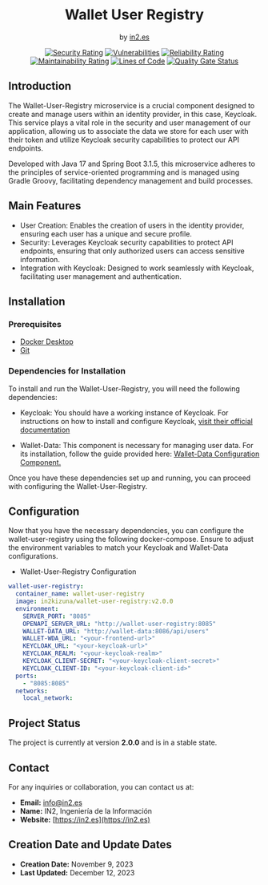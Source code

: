<div style="text-align: center;">

<h1>Wallet User Registry</h1>
<span>by </span><a href="https://in2.es">in2.es</a>
<p><p>

[![Security Rating](https://sonarcloud.io/api/project_badges/measure?project=in2workspace_wallet-user-registry&metric=security_rating)](https://sonarcloud.io/dashboard?id=in2workspace_wallet-user-registry)
[![Vulnerabilities](https://sonarcloud.io/api/project_badges/measure?project=in2workspace_wallet-user-registry&metric=vulnerabilities)](https://sonarcloud.io/dashboard?id=in2workspace_wallet-user-registry)
[![Reliability Rating](https://sonarcloud.io/api/project_badges/measure?project=in2workspace_wallet-user-registry&metric=reliability_rating)](https://sonarcloud.io/dashboard?id=in2workspace_wallet-user-registry)
[![Maintainability Rating](https://sonarcloud.io/api/project_badges/measure?project=in2workspace_wallet-user-registry&metric=sqale_rating)](https://sonarcloud.io/dashboard?id=in2workspace_wallet-user-registry)
[![Lines of Code](https://sonarcloud.io/api/project_badges/measure?project=in2workspace_wallet-user-registry&metric=ncloc)](https://sonarcloud.io/dashboard?id=in2workspace_wallet-user-registry)
[![Quality Gate Status](https://sonarcloud.io/api/project_badges/measure?project=in2workspace_wallet-user-registry&metric=alert_status)](https://sonarcloud.io/dashboard?id=in2workspace_wallet-user-registry)

</div>

## Introduction
The Wallet-User-Registry microservice is a crucial component designed to create and manage users within an identity provider, in this case, Keycloak. This service plays a vital role in the security and user management of our application, allowing us to associate the data we store for each user with their token and utilize Keycloak security capabilities to protect our API endpoints.

Developed with Java 17 and Spring Boot 3.1.5, this microservice adheres to the principles of service-oriented programming and is managed using Gradle Groovy, facilitating dependency management and build processes.

## Main Features
* User Creation: Enables the creation of users in the identity provider, ensuring each user has a unique and secure profile.
* Security: Leverages Keycloak security capabilities to protect API endpoints, ensuring that only authorized users can access sensitive information.
* Integration with Keycloak: Designed to work seamlessly with Keycloak, facilitating user management and authentication.

## Installation
### Prerequisites
- [Docker Desktop](https://www.docker.com/)
- [Git](https://git-scm.com/)

### Dependencies for Installation
To install and run the Wallet-User-Registry, you will need the following dependencies:
* Keycloak: You should have a working instance of Keycloak. For instructions on how to install and configure Keycloak, [visit their official documentation](https://www.keycloak.org/documentation.html)

* Wallet-Data: This component is necessary for managing user data. For its installation, follow the guide provided here: [Wallet-Data Configuration Component.](https://github.com/in2workspace/wallet-data)

Once you have these dependencies set up and running, you can proceed with configuring the Wallet-User-Registry.

## Configuration
Now that you have the necessary dependencies, you can configure the wallet-user-registry using the following docker-compose. Ensure to adjust the environment variables to match your Keycloak and Wallet-Data configurations.
* Wallet-User-Registry Configuration
```yaml
wallet-user-registry:
  container_name: wallet-user-registry
  image: in2kizuna/wallet-user-registry:v2.0.0 
  environment:
    SERVER_PORT: "8085"
    OPENAPI_SERVER_URL: "http://wallet-user-registry:8085"
    WALLET-DATA_URL: "http://wallet-data:8086/api/users"
    WALLET-WDA_URL: "<your-frontend-url>"
    KEYCLOAK_URL: "<your-keycloak-url>"
    KEYCLOAK_REALM: "<your-keycloak-realm>"
    KEYCLOAK_CLIENT-SECRET: "<your-keycloak-client-secret>"
    KEYCLOAK_CLIENT-ID: "<your-keycloak-client-id>"
  ports:
    - "8085:8085"
  networks:
    local_network:
```

## Project Status 
The project is currently at version **2.0.0** and is in a stable state.

## Contact
For any inquiries or collaboration, you can contact us at:
* **Email:** [info@in2.es](mailto:info@in2.es)
* **Name:** IN2, Ingeniería de la Información
* **Website:** [https://in2.es](https://in2.es)

## Creation Date and Update Dates
* **Creation Date:** November 9, 2023
* **Last Updated:** December 12, 2023